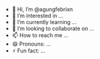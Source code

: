- 👋 Hi, I’m @agungfebrixn
- 👀 I’m interested in ...
- 🌱 I’m currently learning ...
- 💞️ I’m looking to collaborate on ...
- 📫 How to reach me ...
- 😄 Pronouns: ...
- ⚡ Fun fact: ...

<!---
agungfebrixn/agungfebrixn is a ✨ special ✨ repository because its `README.md` (this file) appears on your GitHub profile.
You can click the Preview link to take a look at your changes.
--->
